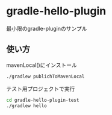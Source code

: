 # gradle-hello-plugin

最小限のgradle-pluginのサンプル

## 使い方

mavenLocal()にインストール
```sh
./gradlew publichToMavenLocal
```

テスト用プロジェクトで実行
```sh
cd gradle-hello-plugin-test
./gradlew hello
```